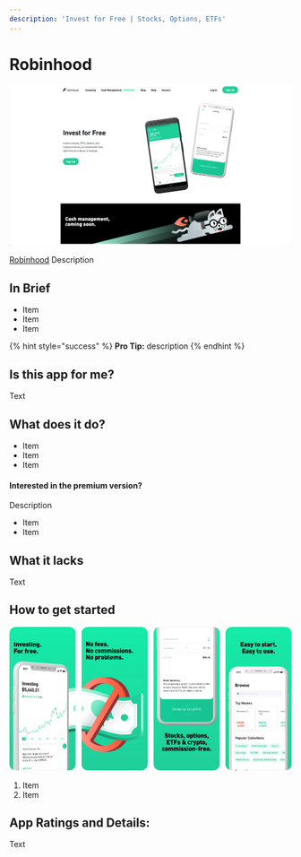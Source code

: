 ```yaml
---
description: 'Invest for Free | Stocks, Options, ETFs‎'
---
```


# Robinhood

![Robinhood Website](../.gitbook/assets/robinhood-web.png)

[Robinhood](https://robinhood.com/) Description

## In Brief

* Item
* Item
* Item

{% hint style="success" %}
**Pro Tip:** description
{% endhint %}

## Is this app for me?

Text

## What does it do?

* Item
* Item
* Item

#### Interested in the premium version?

Description

* Item
* Item

## What it lacks

Text

## How to get started

![Robinhood App](../.gitbook/assets/robinhood-app.png)

1. Item
2. Item

## App Ratings and Details:

Text

